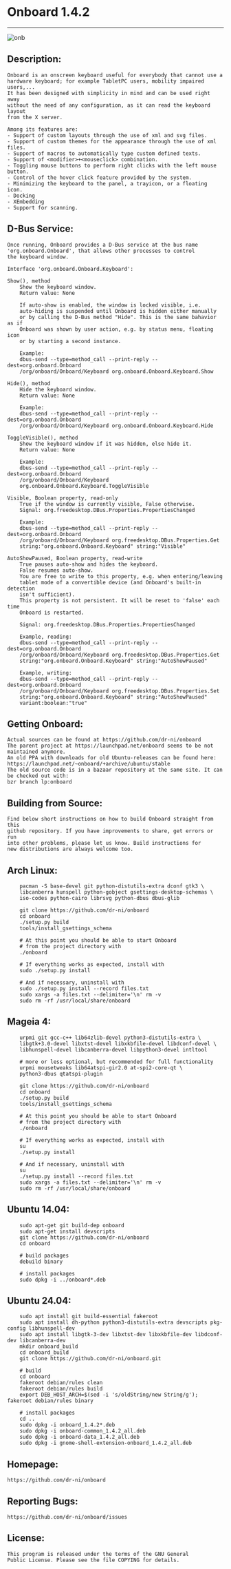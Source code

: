 # Onboard 1.4.2
-------------

![onb](https://github.com/dr-ni/onboard/blob/main/onboard.png)

## Description:
    Onboard is an onscreen keyboard useful for everybody that cannot use a
    hardware keyboard; for example TabletPC users, mobility impaired users,...
    It has been designed with simplicity in mind and can be used right away
    without the need of any configuration, as it can read the keyboard layout
    from the X server.

    Among its features are:
    - Support of custom layouts through the use of xml and svg files.
    - Support of custom themes for the appearance through the use of xml files.
    - Support of macros to automatically type custom defined texts.
    - Support of <modifier>+<mouseclick> combination.
    - Toggling mouse buttons to perform right clicks with the left mouse button.
    - Control of the hover click feature provided by the system.
    - Minimizing the keyboard to the panel, a trayicon, or a floating icon.
    - Docking
    - XEmbedding
    - Support for scanning.

## D-Bus Service:
    Once running, Onboard provides a D-Bus service at the bus name
    'org.onboard.Onboard', that allows other processes to control 
    the keyboard window.
    
    Interface 'org.onboard.Onboard.Keyboard':

    Show(), method
        Show the keyboard window.
        Return value: None

        If auto-show is enabled, the window is locked visible, i.e.
        auto-hiding is suspended until Onboard is hidden either manually
        or by calling the D-Bus method "Hide". This is the same bahavior as if
        Onboard was shown by user action, e.g. by status menu, floating icon
        or by starting a second instance.

        Example:
        dbus-send --type=method_call --print-reply --dest=org.onboard.Onboard 
        /org/onboard/Onboard/Keyboard org.onboard.Onboard.Keyboard.Show

    Hide(), method
        Hide the keyboard window.
        Return value: None

        Example:
        dbus-send --type=method_call --print-reply --dest=org.onboard.Onboard 
        /org/onboard/Onboard/Keyboard org.onboard.Onboard.Keyboard.Hide

    ToggleVisible(), method
        Show the keyboard window if it was hidden, else hide it.
        Return value: None

        Example:
        dbus-send --type=method_call --print-reply --dest=org.onboard.Onboard 
        /org/onboard/Onboard/Keyboard 
        org.onboard.Onboard.Keyboard.ToggleVisible

    Visible, Boolean property, read-only
        True if the window is currently visible, False otherwise.
        Signal: org.freedesktop.DBus.Properties.PropertiesChanged

        Example:
        dbus-send --type=method_call --print-reply --dest=org.onboard.Onboard 
        /org/onboard/Onboard/Keyboard org.freedesktop.DBus.Properties.Get 
        string:"org.onboard.Onboard.Keyboard" string:"Visible"

    AutoShowPaused, Boolean property, read-write
        True pauses auto-show and hides the keyboard.
        False resumes auto-show.
        You are free to write to this property, e.g. when entering/leaving 
        tablet mode of a convertible device (and Onboard's built-in detection
        isn't sufficient).
        This property is not persistent. It will be reset to 'false' each time
        Onboard is restarted.

        Signal: org.freedesktop.DBus.Properties.PropertiesChanged

        Example, reading:
        dbus-send --type=method_call --print-reply --dest=org.onboard.Onboard 
        /org/onboard/Onboard/Keyboard org.freedesktop.DBus.Properties.Get 
        string:"org.onboard.Onboard.Keyboard" string:"AutoShowPaused"

        Example, writing:
        dbus-send --type=method_call --print-reply --dest=org.onboard.Onboard 
        /org/onboard/Onboard/Keyboard org.freedesktop.DBus.Properties.Set 
        string:"org.onboard.Onboard.Keyboard" string:"AutoShowPaused" 
        variant:boolean:"true"

## Getting Onboard:
    Actual sources can be found at https://github.com/dr-ni/onboard
    The parent project at https://launchpad.net/onboard seems to be not maintained anymore.
    An old PPA with downloads for old Ubuntu-releases can be found here:
    https://launchpad.net/~onboard/+archive/ubuntu/stable
    The old source code is in a bazaar repository at the same site. It can be checked out with:
    bzr branch lp:onboard

## Building from Source:
    Find below short instructions on how to build Onboard straight from this
    github repository. If you have improvements to share, get errors or run
    into other problems, please let us know. Build instructions for
    new distributions are always welcome too.

## Arch Linux:
        pacman -S base-devel git python-distutils-extra dconf gtk3 \
        libcanberra hunspell python-gobject gsettings-desktop-schemas \
        iso-codes python-cairo librsvg python-dbus dbus-glib

        git clone https://github.com/dr-ni/onboard
        cd onboard
        ./setup.py build
        tools/install_gsettings_schema

        # At this point you should be able to start Onboard
        # from the project directory with
        ./onboard

        # If everything works as expected, install with
        sudo ./setup.py install

        # And if necessary, uninstall with
        sudo ./setup.py install --record files.txt
        sudo xargs -a files.txt --delimiter='\n' rm -v
        sudo rm -rf /usr/local/share/onboard

## Mageia 4:
        urpmi git gcc-c++ lib64zlib-devel python3-distutils-extra \
        libgtk+3.0-devel libxtst-devel libxkbfile-devel libdconf-devel \
        libhunspell-devel libcanberra-devel libpython3-devel intltool

        # more or less optional, but recommended for full functionality
        urpmi mousetweaks lib64atspi-gir2.0 at-spi2-core-qt \
        python3-dbus qtatspi-plugin

        git clone https://github.com/dr-ni/onboard
        cd onboard
        ./setup.py build
        tools/install_gsettings_schema

        # At this point you should be able to start Onboard
        # from the project directory with
        ./onboard

        # If everything works as expected, install with
        su
        ./setup.py install

        # And if necessary, uninstall with
        su
        ./setup.py install --record files.txt
        sudo xargs -a files.txt --delimiter='\n' rm -v
        sudo rm -rf /usr/local/share/onboard

## Ubuntu 14.04:
        sudo apt-get git build-dep onboard
        sudo apt-get install devscripts
        git clone https://github.com/dr-ni/onboard
        cd onboard

        # build packages
        debuild binary

        # install packages
        sudo dpkg -i ../onboard*.deb

## Ubuntu 24.04:
        sudo apt install git build-essential fakeroot
        sudo apt install dh-python python3-distutils-extra devscripts pkg-config libhunspell-dev
        sudo apt install libgtk-3-dev libxtst-dev libxkbfile-dev libdconf-dev libcanberra-dev
        mkdir onboard_build
        cd onboard_build
        git clone https://github.com/dr-ni/onboard.git

        # build
        cd onboard
        fakeroot debian/rules clean
        fakeroot debian/rules build
        export DEB_HOST_ARCH=$(sed -i 's/oldString/new String/g'); fakeroot debian/rules binary

        # install packages
        cd ..
        sudo dpkg -i onboard_1.4.2*.deb 
        sudo dpkg -i onboard-common_1.4.2_all.deb 
        sudo dpkg -i onboard-data_1.4.2_all.deb
        sudo dpkg -i gnome-shell-extension-onboard_1.4.2_all.deb

## Homepage:

    https://github.com/dr-ni/onboard

## Reporting Bugs:

    https://github.com/dr-ni/onboard/issues


## License:

    This program is released under the terms of the GNU General
    Public License. Please see the file COPYING for details.
